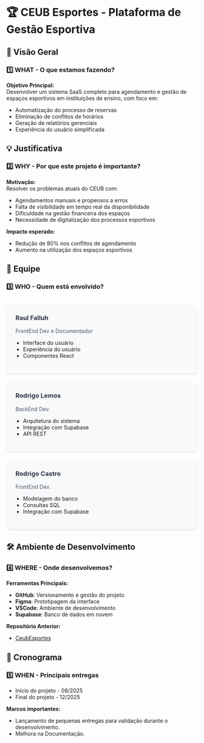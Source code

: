 # 🏆 CEUB Esportes - Plataforma de Gestão Esportiva

## 🌟 Visão Geral

### 1️⃣ WHAT - O que estamos fazendo?
**Objetivo Principal:**  
Desenvolver um sistema SaaS completo para agendamento e gestão de espaços esportivos em instituições de ensino, com foco em:
- Automatização do processo de reservas
- Eliminação de conflitos de horários
- Geração de relatórios gerenciais
- Experiência do usuário simplificada

## 💡 Justificativa

### 2️⃣ WHY - Por que este projeto é importante?
**Motivação:**  
Resolver os problemas atuais do CEUB com:
- Agendamentos manuais e propensos a erros
- Falta de visibilidade em tempo real da disponibilidade
- Dificuldade na gestão financeira dos espaços
- Necessidade de digitalização dos processos esportivos

**Impacto esperado:**
- Redução de 80% nos conflitos de agendamento
- Aumento na utilização dos espaços esportivos

## 👥 Equipe

### 3️⃣ WHO - Quem está envolvido?

<div style="display: grid; grid-template-columns: repeat(auto-fill, minmax(250px, 1fr)); gap: 1.5rem; margin: 2rem 0;">

<div style="background: #f8f9fa; padding: 1.5rem; border-radius: 12px; box-shadow: 0 2px 4px rgba(0,0,0,0.1);">
    <h3 style="color: #2D3748; margin-top: 0;">Raul Falluh</h3>
    <p style="color: #4A5568;">FrontEnd Dev e Documentador</p>
    <ul style="padding-left: 20px;">
        <li>Interface do usuário</li>
        <li>Experiência do usuário</li>
        <li>Componentes React</li>
    </ul>
</div>

<div style="background: #f8f9fa; padding: 1.5rem; border-radius: 12px; box-shadow: 0 2px 4px rgba(0,0,0,0.1);">
    <h3 style="color: #2D3748; margin-top: 0;">Rodrigo Lemos</h3>
    <p style="color: #4A5568;">BackEnd Dev.</p>
    <ul style="padding-left: 20px;">
        <li>Arquitetura do sistema</li>
        <li>Integração com Supabase</li>
        <li>API REST</li>
    </ul>
</div>

<div style="background: #f8f9fa; padding: 1.5rem; border-radius: 12px; box-shadow: 0 2px 4px rgba(0,0,0,0.1);">
    <h3 style="color: #2D3748; margin-top: 0;">Rodrigo Castro</h3>
    <p style="color: #4A5568;">FrontEnd Dev.</p>
    <ul style="padding-left: 20px;">
        <li>Modelagem do banco</li>
        <li>Consultas SQL</li>
        <li>Integração com Supabase</li>
    </ul>
</div>

</div>

## 🛠 Ambiente de Desenvolvimento

### 4️⃣ WHERE - Onde desenvolvemos?

**Ferramentas Principais:**
- **GitHub**: Versionamento e gestão do projeto
- **Figma**: Prototipagem da interface
- **VSCode**: Ambiente de desenvolvimento
- **Supabase**: Banco de dados em nuvem

**Repositório Anterior:**
- [CeubEsportes](https://github.com/RodrigoHLemos/Sistema-de-Agendamento)

## 📅 Cronograma

### 5️⃣ WHEN - Principais entregas

- Início do projeto - 08/2025
- Final do projeto - 12/2025

**Marcos importantes:**

- Lançamento de pequenas entregas para validação durante o desenvolvimento.
- Melhora na Documentação. 